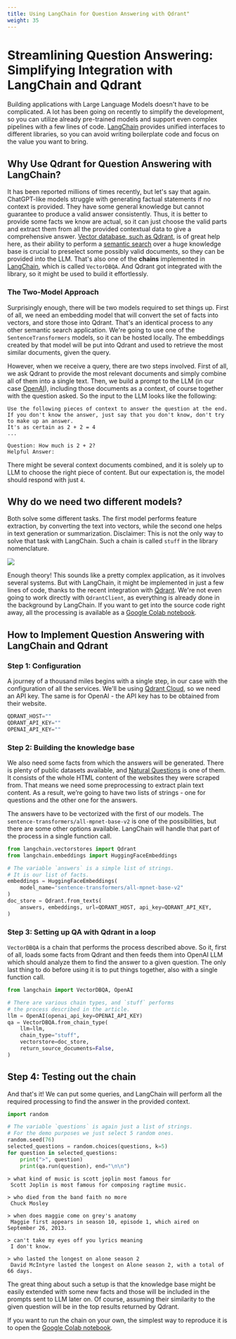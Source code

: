 ```yaml
---
title: Using LangChain for Question Answering with Qdrant"
weight: 35
---
```


# Streamlining Question Answering: Simplifying Integration with LangChain and Qdrant

Building applications with Large Language Models doesn't have to be complicated. A lot has been going on recently to simplify the development, 
so you can utilize already pre-trained models and support even complex pipelines with a few lines of code. [LangChain](https://langchain.readthedocs.io) 
provides unified interfaces to different libraries, so you can avoid writing boilerplate code and focus on the value you want to bring.

## Why Use Qdrant for Question Answering with LangChain?

It has been reported millions of times recently, but let's say that again. ChatGPT-like models struggle with generating factual statements if no context 
is provided. They have some general knowledge but cannot guarantee to produce a valid answer consistently. Thus, it is better to provide some facts we 
know are actual, so it can just choose the valid parts and extract them from all the provided contextual data to give a comprehensive answer. [Vector database, 
such as Qdrant](https://qdrant.tech/), is of great help here, as their ability to perform a [semantic search](https://qdrant.tech/documentation/tutorials/search-beginners/) over a huge knowledge base is crucial to preselect some possibly valid 
documents, so they can be provided into the LLM. That's also one of the **chains** implemented in [LangChain](https://qdrant.tech/documentation/frameworks/langchain/), which is called `VectorDBQA`. And Qdrant got 
integrated with the library, so it might be used to build it effortlessly.

### The Two-Model Approach

Surprisingly enough, there will be two models required to set things up. First of all, we need an embedding model that will convert the set of facts into
vectors, and store those into Qdrant. That's an identical process to any other semantic search application. We're going to use one of the 
`SentenceTransformers` models, so it can be hosted locally. The embeddings created by that model will be put into Qdrant and used to retrieve the most 
similar documents, given the query. 

However, when we receive a query, there are two steps involved. First of all, we ask Qdrant to provide the most relevant documents and simply combine all 
of them into a single text. Then, we build a prompt to the LLM (in our case [OpenAI](https://openai.com/)), including those documents as a context, of course together with the 
question asked. So the input to the LLM looks like the following:

```text
Use the following pieces of context to answer the question at the end. If you don't know the answer, just say that you don't know, don't try to make up an answer.
It's as certain as 2 + 2 = 4
...

Question: How much is 2 + 2?
Helpful Answer:
```

There might be several context documents combined, and it is solely up to LLM to choose the right piece of content. But our expectation is, the model should 
respond with just `4`.

## Why do we need two different models? 
Both solve some different tasks. The first model performs feature extraction, by converting the text into vectors, while
the second one helps in text generation or summarization. Disclaimer: This is not the only way to solve that task with LangChain. Such a chain is called `stuff`
in the library nomenclature.

![](/articles_data/langchain-integration/flow-diagram.png)

Enough theory! This sounds like a pretty complex application, as it involves several systems. But with LangChain, it might be implemented in just a few lines 
of code, thanks to the recent integration with [Qdrant](https://qdrant.tech/). We're not even going to work directly with `QdrantClient`, as everything is already done in the background
by LangChain. If you want to get into the source code right away, all the processing is available as a 
[Google Colab notebook](https://colab.research.google.com/drive/15O3nhaPxeO99hpqOftFuIiI2PcZnGefw?usp=sharing).

## How to Implement Question Answering with LangChain and Qdrant

### Step 1: Configuration

A journey of a thousand miles begins with a single step, in our case with the configuration of all the services. We'll be using [Qdrant Cloud](https://cloud.qdrant.io),
so we need an API key. The same is for OpenAI - the API key has to be obtained from their website.

```python
QDRANT_HOST=""
QDRANT_API_KEY=""
OPENAI_API_KEY=""
```

### Step 2: Building the knowledge base

We also need some facts from which the answers will be generated. There is plenty of public datasets available, and 
[Natural Questions](https://ai.google.com/research/NaturalQuestions/visualization) is one of them. It consists of the whole HTML content of the websites they were 
scraped from. That means we need some preprocessing to extract plain text content. As a result, we’re going to have two lists of strings - one for questions and 
the other one for the answers.

The answers have to be vectorized with the first of our models. The `sentence-transformers/all-mpnet-base-v2` is one of the possibilities, but there are some
other options available. LangChain will handle that part of the process in a single function call.

```python
from langchain.vectorstores import Qdrant
from langchain.embeddings import HuggingFaceEmbeddings

# The variable `answers` is a simple list of strings.
# It is our list of facts.
embeddings = HuggingFaceEmbeddings(
    model_name="sentence-transformers/all-mpnet-base-v2"
)
doc_store = Qdrant.from_texts(
    answers, embeddings, url=QDRANT_HOST, api_key=QDRANT_API_KEY,
)
```
### Step 3: Setting up QA with Qdrant in a loop

`VectorDBQA` is a chain that performs the process described above. So it, first of all, loads some facts from Qdrant and then feeds them into OpenAI LLM which 
should analyze them to find the answer to a given question. The only last thing to do before using it is to put things together, also with a single function call.

```python
from langchain import VectorDBQA, OpenAI

# There are various chain types, and `stuff` performs
# the process described in the article.
llm = OpenAI(openai_api_key=OPENAI_API_KEY)
qa = VectorDBQA.from_chain_type(
    llm=llm,
    chain_type="stuff",
    vectorstore=doc_store,
    return_source_documents=False,
)
```

## Step 4: Testing out the chain

And that's it! We can put some queries, and LangChain will perform all the required processing to find the answer in the provided context.

```python
import random

# The variable `questions` is again just a list of strings.
# For the demo purposes we just select 5 random ones.
random.seed(76)
selected_questions = random.choices(questions, k=5)
for question in selected_questions:
    print(">", question)
    print(qa.run(question), end="\n\n")
```

```text
> what kind of music is scott joplin most famous for
 Scott Joplin is most famous for composing ragtime music.

> who died from the band faith no more
 Chuck Mosley

> when does maggie come on grey's anatomy
 Maggie first appears in season 10, episode 1, which aired on September 26, 2013.

> can't take my eyes off you lyrics meaning
 I don't know.

> who lasted the longest on alone season 2
 David McIntyre lasted the longest on Alone season 2, with a total of 66 days.
```

The great thing about such a setup is that the knowledge base might be easily extended with some new facts and those will be included in the prompts
sent to LLM later on. Of course, assuming their similarity to the given question will be in the top results returned by Qdrant.

If you want to run the chain on your own, the simplest way to reproduce it is to open the 
[Google Colab notebook](https://colab.research.google.com/drive/15O3nhaPxeO99hpqOftFuIiI2PcZnGefw?usp=sharing).
